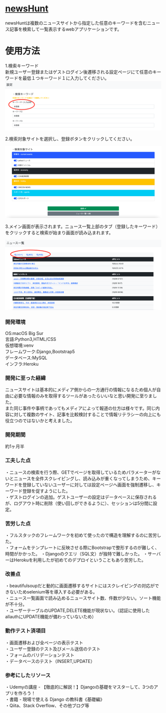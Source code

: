 # [newsHunt](https://newshunt2021.herokuapp.com)  
newsHuntは複数のニュースサイトから指定した任意のキーワードを含むニュース記事を検索して一覧表示するwebアプリケーションです。  
  
# 使用方法  
1.検索キーワード  
新規ユーザー登録またはゲストログイン後遷移される設定ページにて任意のキーワードを最低１つキーワード１に入力してください。    
![設定画面1](static/images/newsHunt_image1.png)  
  
2.検索対象サイトを選択し、登録ボタンをクリックしてください。  

![設定画面2](static/images/newsHunt_image2.png)  
  
3.メイン画面が表示されます。ニュース一覧上部のタブ（登録したキーワード）をクリックすると検索が始まり画面が読み込まれます。  
  
![設定画面2](static/images/newsHunt_image3.png)  
  
  
  
### 開発環境
OS:macOS Big Sur  
言語:Python3,HTML/CSS  
仮想環境:venv  
フレームワーク:Django,Bootstrap5  
データベース:MySQL  
インフラ:Heroku  
  
### 開発に至った経緯
ニュースサイトは基本的にメディア側からの一方通行の情報になるため個人が自由に必要な情報のみを取得するツールがあったらいいなと思い開発に至りました。  
また同じ事件や事柄であってもメディアによって報道の仕方は様々です。同じ内容に対して複数のサイト、記事を比較検討することで情報リテラシーの向上にも役立つのではないかと考えました。
  
### 開発期間  
約1ヶ月半  
  
### 工夫した点
・ニュースの検索を行う際、GETでページを取得しているためパラメーターがないとニュースを全件スクレイピングし、読み込みが重くなってしまうため、キーワードを登録していないユーザーに対しては設定ページへ画面を強制遷移し、キーワード登録を促すようにした。  
・ゲストログインの追加。ゲストユーザーの設定はデータベースに保存されるが、ログアウト時に削除（使い回しができるように）、セッションは5分間に設定。 
　　
### 苦労した点
・フルスタックのフレームワークを初めて使ったので構造を理解するのに苦労した。  
・フォームをテンプレートに反映させる際にBootstrapで整形するのが難しく、時間がかかった。 
・Djangoのクエリ（SQL文）が独特で難しかった。
・サーバーはHerokuを利用したが初めてのデプロイということもあり苦労した。    
  
### 改善点
・beautifulsoupだと動的に画面遷移するサイトにはスクレイピングの対応ができないためselenium等を導入する必要がある。  
・ニュース一覧画面で読み込めるニュースサイト数、件数が少ない。ソート機能が不十分。  
・ユーザーテーブルのUPDATE,DELETE機能が現状ない。（認証に使用したallauthにUPDATE機能が備わっていないため）    
  
### 動作テスト済項目
・画面遷移および全ページの表示テスト  
・ユーザー登録のテスト及びメール送信のテスト  
・フォームのバリデーションテスト  
・データベースのテスト（INSERT,UPDATE） 
  
### 参考にしたリソース
・Udemyの講座 - 【徹底的に解説！】Djangoの基礎をマスターして、3つのアプリを作ろう！  
・書籍 - 現場で使える Django の教科書《基礎編》  
・Qiita、Stack Overflow、その他ブログ等
